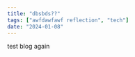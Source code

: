 ```yaml
---
title: "dbsbds??"
tags: ["awfdawfawf reflection", "tech"]
date: "2024-01-08"
---
```


test blog again